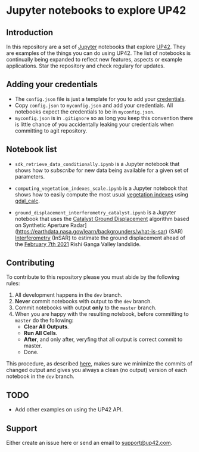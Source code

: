 # Jupyter notebooks to explore UP42

## Introduction

In this repository are a set of [Jupyter](https://jupyter.org)
notebooks that explore [UP42](https://up42.com). They are examples of
the things you can do using UP42. The list of notebooks is continually
being expanded to reflect new features, aspects or example
applications. Star the repository and check regulary for updates.

## Adding your credentials

 + The `config.json` file is just a template for you to add your
   [credentials](https://docs.up42.com/getting-started/first-api-request.html#requirements).
 + Copy `config.json` to `myconfig.json` and add your credentials. All
   notebooks expect the credentials to be in `myconfig.json`.
 + `myconfig.json` is in `.gitignore` so as long you keep this
   convention there is little chance of you accidentally leaking your
   credentials when committing to agit repository.

## Notebook list

 + `sdk_retrieve_data_conditionally.ipynb` is a Jupyter notebook that
   shows how to _subscribe_ for new data being available for a given
   set of parameters.

 + `computing_vegetation_indexes_scale.ipynb` is a Jupyter notebook
   that shows how to easily compute the most usual
   [vegetation indexes](https://en.wikipedia.org/wiki/Vegetation_Index) using
   [gdal_calc](https://gdal.org/programs/gdal_calc.html).

 + `ground_displacement_interferometry_catalyst.ipynb` is a Jupyter
   notebook that uses the
   [Catalyst Ground Displacement](https://marketplace.up42.com/block/23de425c-7954-45fb-84c5-f75abe00e2d2)
   algorithm based on Synthetic Aperture Radar](https://earthdata.nasa.gov/learn/backgrounders/what-is-sar) (SAR)
[Interferometry](https://en.wikipedia.org/wiki/Interferometry) (InSAR)
   to estimate the ground displacement ahead of the
   [February 7th 2021](https://www.abc.net.au/news/2021-02-08/himalayan-glacier-breaks-india-150-feared-dead-in-floods/13130866) Rishi Ganga Valley landslide.

## Contributing

 To contribute to this repository please you must abide by the
 following rules:

 1. All development happens in the `dev` branch.
 2. **Never** commit notebooks with output to the `dev` branch.
 3. Commit notebooks with output **only** to the `master` branch.
 4. When you are happy with the resulting notebook, before committing
    to `master` do the following:
     + **Clear All Outputs**.
     + **Run All Cells**.
     + **After**, and only after, veryfing that all output is
            correct commit to master.
     + Done.

This procedure, as described
[here](https://mg.readthedocs.io/git-jupyter.html), makes sure we
minimize the commits of changed output and gives you always a clean
(no output) version of each notebook in the `dev` branch.

## TODO

 + Add other examples on using the UP42 API.

## Support

Either create an issue here or send an email to <support@up42.com>.

